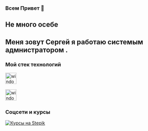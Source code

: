 ### Всем Привет  👋

## Не много осебе 
Меня зовут **Сергей** я работаю системым адмнистратором .
- 

### Мой стек технологий

<img src="https://cdn.jsdelivr.net/gh/devicons/devicon/icons/windows8/windows8-original.svg" 
title="windows" width="35" height="35"/>&nbsp;

<img src="https://cdn.jsdelivr.net/gh/devicons/devicon/icons/debian/debian-original-wordmark.svg" 
title="windows" width="35" height="35"/>&nbsp;

          
             

### Соцсети и курсы 

[![Курсы на Stepik](https://img.shields.io/badge/-Курсы_на_Stepik-08a652?style=for-the-badge)](ссылка)




